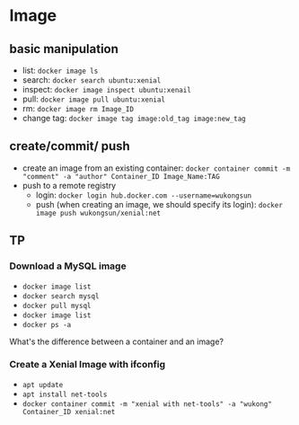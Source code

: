 # Image

## basic manipulation
- list: `docker image ls` 
- search: `docker search ubuntu:xenial`
- inspect: `docker image inspect ubuntu:xenail`
- pull: `docker image pull ubuntu:xenial`
- rm: `docker image rm Image_ID`
- change tag: `docker image tag image:old_tag image:new_tag`

## create/commit/ push
- create an image from an existing container: `docker container commit -m "comment" -a "author" Container_ID Image_Name:TAG`
- push to a remote registry
  - login: `docker login hub.docker.com --username=wukongsun`
  - push (when creating an image, we should specify its login): `docker image push wukongsun/xenial:net`

## TP
### Download a MySQL image
- `docker image list`
- `docker search mysql`
- `docker pull mysql`
- `docker image list`
- `docker ps -a`

What's the difference between a container and an image? 

### Create a Xenial Image with ifconfig
- `apt update`
- `apt install net-tools`
- `docker container commit -m "xenial with net-tools" -a "wukong" Container_ID xenial:net`
